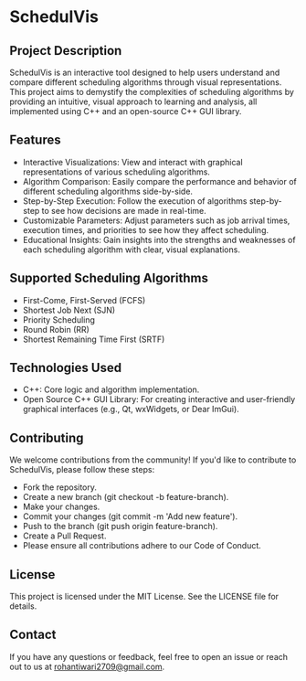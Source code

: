 # SchedulVis

## Project Description

SchedulVis is an interactive tool designed to help users understand and compare different scheduling algorithms through visual representations. This project aims to demystify the complexities of scheduling algorithms by providing an intuitive, visual approach to learning and analysis, all implemented using C++ and an open-source C++ GUI library.

## Features
* Interactive Visualizations: View and interact with graphical representations of various scheduling algorithms.
* Algorithm Comparison: Easily compare the performance and behavior of different scheduling algorithms side-by-side.
* Step-by-Step Execution: Follow the execution of algorithms step-by-step to see how decisions are made in real-time.
* Customizable Parameters: Adjust parameters such as job arrival times, execution times, and priorities to see how they affect scheduling.
* Educational Insights: Gain insights into the strengths and weaknesses of each scheduling algorithm with clear, visual explanations.
  
## Supported Scheduling Algorithms

* First-Come, First-Served (FCFS)
* Shortest Job Next (SJN)
* Priority Scheduling
* Round Robin (RR)
* Shortest Remaining Time First (SRTF)
  
## Technologies Used

* C++: Core logic and algorithm implementation.
* Open Source C++ GUI Library: For creating interactive and user-friendly graphical interfaces (e.g., Qt, wxWidgets, or Dear ImGui).

## Contributing
We welcome contributions from the community! If you'd like to contribute to SchedulVis, please follow these steps:

* Fork the repository.
* Create a new branch (git checkout -b feature-branch).
* Make your changes.
* Commit your changes (git commit -m 'Add new feature').
* Push to the branch (git push origin feature-branch).
* Create a Pull Request.
* Please ensure all contributions adhere to our Code of Conduct.

## License
This project is licensed under the MIT License. See the LICENSE file for details.

## Contact
If you have any questions or feedback, feel free to open an issue or reach out to us at rohantiwari2709@gmail.com.
